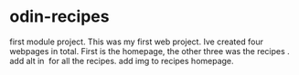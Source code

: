 # odin-recipes

first module project.
This was my first web project. Ive created four webpages in total. First is the homepage, the other three was the recipes .
add alt in <img> for all the recipes.
add img to recipes homepage.
